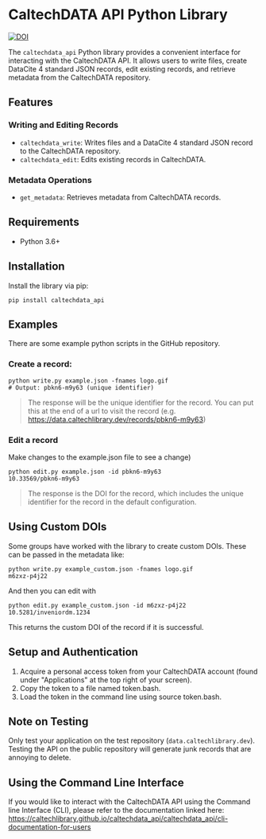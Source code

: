 # CaltechDATA API Python Library

[![DOI](https://img.shields.io/badge/dynamic/json.svg?label=DOI&query=$.pids.doi.identifier&uri=https://data.caltech.edu/api/records/wfjr5-kw507/versions/latest)](https://data.caltech.edu/records/wfjr5-kw507/latest)

The `caltechdata_api` Python library provides a convenient interface for interacting with the CaltechDATA API. It allows users to write files, create DataCite 4 standard JSON records, edit existing records, and retrieve metadata from the CaltechDATA repository.

## Features

### Writing and Editing Records
- `caltechdata_write`: Writes files and a DataCite 4 standard JSON record to the CaltechDATA repository.
- `caltechdata_edit`: Edits existing records in CaltechDATA.

### Metadata Operations
- `get_metadata`: Retrieves metadata from CaltechDATA records.

## Requirements

- Python 3.6+

## Installation

Install the library via pip:

```shell
pip install caltechdata_api
```

## Examples

There are some example python scripts in the GitHub repository.

### Create a record:

```shell
python write.py example.json -fnames logo.gif
# Output: pbkn6-m9y63 (unique identifier)
```
> The response will be the unique identifier for the record. You can put this at
the end of a url to visit the record (e.g.
https://data.caltechlibrary.dev/records/pbkn6-m9y63)

### Edit a record 
Make changes to the example.json file to see a change)
```
python edit.py example.json -id pbkn6-m9y63
10.33569/pbkn6-m9y63
```
> The response is the DOI for the record, which includes the unique identifier
for the record in the default configuration.

## Using Custom DOIs 
Some groups have worked with the library to create custom DOIs. These can be
passed in the metadata like:

```shell
python write.py example_custom.json -fnames logo.gif
m6zxz-p4j22
```

And then you can edit with
```
python edit.py example_custom.json -id m6zxz-p4j22
10.5281/inveniordm.1234
```

This returns the custom DOI of the record if it is successful.


## Setup and Authentication

1. Acquire a personal access token from your CaltechDATA account (found under "Applications" at the top right of your screen).
2. Copy the token to a file named token.bash.
3. Load the token in the command line using source token.bash.

## Note on Testing

Only test your application on the test repository (`data.caltechlibrary.dev`).  Testing the API on the public 
repository will generate junk records that are annoying to delete.

## Using the Command Line Interface

If you would like to interact with the CaltechDATA API using the Command line Interface (CLI), please refer to the documentation linked here:
https://caltechlibrary.github.io/caltechdata_api/caltechdata_api/cli-documentation-for-users
